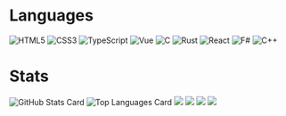 # Languages
![HTML5](https://img.shields.io/badge/-HTML5_(2023/3/16~)-E34F26?style=flat-square&logo=html5&logoColor=white)
![CSS3](https://img.shields.io/badge/-CSS3_(2023/3/16~)-1572B6?style=flat-square&logo=css3)
![TypeScript](https://img.shields.io/badge/-TypeScript_(2023/03/29~)-black?style=flat-square&logo=typescript)
![Vue](https://img.shields.io/badge/-Vue_(2023/03/29~)-black?style=flat-square&logo=vue.js)
![C](https://img.shields.io/badge/-C_(2023/04/18~)-black?style=flat-square&logo=c)
![Rust](https://img.shields.io/badge/-Rust_(2023/5/9~)-black?style=flat-square&logo=rust)
![React](https://img.shields.io/badge/-React_(2023/5/23~)-black?style=flat-square&logo=react)
![F#](https://img.shields.io/badge/-FSharp_(2023/9/27~)-black?style=flat-square&logo=fsharp)
![C++](https://img.shields.io/badge/-C++_(2024/1/23~)-black?style=flat-square&logo=cplusplus)

# Stats
![GitHub Stats Card](https://github-readme-stats.vercel.app/api?username=yu256&show_icons=true&count_private=true&theme=merko)
![Top Languages Card](https://github-readme-stats.vercel.app/api/top-langs/?username=yu256&layout=compact&theme=merko)
![](http://github-profile-summary-cards.vercel.app/api/cards/profile-details?username=yu256&theme=dracula) 
![](http://github-profile-summary-cards.vercel.app/api/cards/repos-per-language?username=yu256&theme=dracula) 
![](http://github-profile-summary-cards.vercel.app/api/cards/most-commit-language?username=yu256&theme=dracula) 
![](http://github-profile-summary-cards.vercel.app/api/cards/productive-time?username=yu256&theme=dracula&utcOffset=8) 